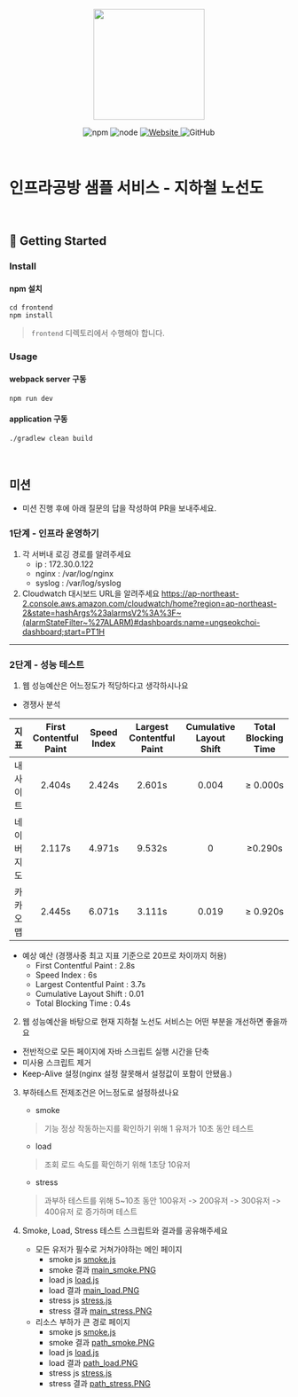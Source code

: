 <p align="center">
    <img width="200px;" src="https://raw.githubusercontent.com/woowacourse/atdd-subway-admin-frontend/master/images/main_logo.png"/>
</p>
<p align="center">
  <img alt="npm" src="https://img.shields.io/badge/npm-%3E%3D%205.5.0-blue">
  <img alt="node" src="https://img.shields.io/badge/node-%3E%3D%209.3.0-blue">
  <a href="https://edu.nextstep.camp/c/R89PYi5H" alt="nextstep atdd">
    <img alt="Website" src="https://img.shields.io/website?url=https%3A%2F%2Fedu.nextstep.camp%2Fc%2FR89PYi5H">
  </a>
  <img alt="GitHub" src="https://img.shields.io/github/license/next-step/atdd-subway-service">
</p>

<br>

# 인프라공방 샘플 서비스 - 지하철 노선도

<br>

## 🚀 Getting Started

### Install
#### npm 설치
```
cd frontend
npm install
```
> `frontend` 디렉토리에서 수행해야 합니다.

### Usage
#### webpack server 구동
```
npm run dev
```
#### application 구동
```
./gradlew clean build
```
<br>

## 미션

* 미션 진행 후에 아래 질문의 답을 작성하여 PR을 보내주세요.

### 1단계 - 인프라 운영하기
1. 각 서버내 로깅 경로를 알려주세요
   - ip : 172.30.0.122
   - nginx : /var/log/nginx
   - syslog : /var/log/syslog
2. Cloudwatch 대시보드 URL을 알려주세요
   https://ap-northeast-2.console.aws.amazon.com/cloudwatch/home?region=ap-northeast-2&state=hashArgs%23alarmsV2%3A%3F~(alarmStateFilter~%27ALARM)#dashboards:name=ungseokchoi-dashboard;start=PT1H
---

### 2단계 - 성능 테스트
1. 웹 성능예산은 어느정도가 적당하다고 생각하시나요

- 경쟁사 분석

|지표|First Contentful Paint|Speed Index|Largest Contentful Paint|Cumulative Layout Shift|Total Blocking Time|  
|:------:|:------:|:------:|:------:|:------:|:------:|
|내 사이트|2.404s|2.424s|2.601s|0.004|≥ 0.000s|
|네이버지도|2.117s|4.971s|9.532s|0|≥0.290s|
|카카오맵|2.445s|6.071s|3.111s|0.019|≥ 0.920s|

- 예상 예산 (경쟁사중 최고 지표 기준으로 20프로 차이까지 허용)
  - First Contentful Paint : 2.8s
  - Speed Index : 6s
  - Largest Contentful Paint : 3.7s
  - Cumulative Layout Shift : 0.01
  - Total Blocking Time : 0.4s

2. 웹 성능예산을 바탕으로 현재 지하철 노선도 서비스는 어떤 부분을 개선하면 좋을까요
- 전반적으로 모든 페이지에 자바 스크립트 실행 시간을 단축
- 미사용 스크립트 제거
- Keep-Alive 설정(nginx 설정 잘못해서 설정값이 포함이 안됐음.)

3. 부하테스트 전제조건은 어느정도로 설정하셨나요
   - smoke 
   > 기능 정상 작동하는지를 확인하기 위해 1 유저가 10초 동안 테스트 
   - load
   > 조회 로드 속도를 확인하기 위해 1초당 10유저
   - stress
   > 과부하 테스트를 위해  5~10초 동안 100유저 -> 200유저 -> 300유저 -> 400유저 로 증가하며 테스트
   
4. Smoke, Load, Stress 테스트 스크립트와 결과를 공유해주세요
   - 모든 유저가 필수로 거쳐가야하는 메인 페이지
     - smoke js [smoke.js](/k6/main/smoke.js)
     - smoke 결과 [main_smoke.PNG](/k6/main/main_load.PNG)
     - load js [load.js](/k6/main/load.js)
     - load 결과 [main_load.PNG](/k6/main/main_load.PNG)
     - stress js [stress.js](/k6/main/stress.js)
     - stress 결과 [main_stress.PNG](/k6/main/main_stress.PNG)
   - 리소스 부하가 큰 경로 페이지
       - smoke js [smoke.js](/k6/path/smoke.js)
       - smoke 결과 [path_smoke.PNG](/k6/path/path_load.PNG)
       - load js [load.js](/k6/path/load.js)
       - load 결과 [path_load.PNG](/k6/path/path_load.PNG)
       - stress js [stress.js](/k6/path/stress.js)
       - stress 결과 [path_stress.PNG](/k6/path/path_stress.PNG)
